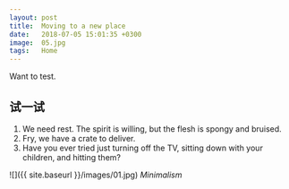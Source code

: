 ```yaml
---
layout: post
title:  Moving to a new place
date:   2018-07-05 15:01:35 +0300
image:  05.jpg
tags:   Home
---
```

Want to test. 

## 试一试


1. We need rest. The spirit is willing, but the flesh is spongy and bruised.
2. Fry, we have a crate to deliver.
3. Have you ever tried just turning off the TV, sitting down with your children, and hitting them?


![]({{ site.baseurl }}/images/01.jpg)
*Minimalism*
